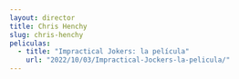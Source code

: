 ```yaml
---
layout: director
title: Chris Henchy
slug: chris-henchy
peliculas:
  - title: "Impractical Jokers: la película"
    url: "2022/10/03/Impractical-Jockers-la-pelicula/"
---
```

